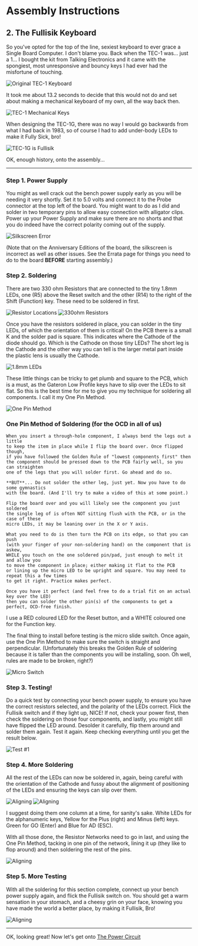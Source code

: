 # Assembly Instructions

## 2. The Fullisik Keyboard
So you've opted for the top of the line, sexiest keyboard to ever grace a Single Board Computer. I don't blame you. 
Back when the TEC-1 was... just a 1... I bought the kit from Talking Electronics and it came with the spongiest, most
unresponsive and bouncy keys I had ever had the misfortune of touching.

![Original TEC-1 Keyboard](./pictures/TEC-1_Original.jpg)

It took me about 13.2 seconds to decide that this would not do and set about making a mechanical keyboard of my own, all the way back then.

![TEC-1 Mechanical Keys](./pictures/TEC-1_Mechanical_Hex.jpg)

When designing the TEC-1G, there was no way I would go backwards from what I had back in 1983, so of course I had to add under-body LEDs to make it Fully Sick, bro!

![TEC-1G is Fullisik](./pictures/Fullisik.jpg)

OK, enough history, onto the assembly...

---

### Step 1. Power Supply
You might as well crack out the bench power supply early as you will be needing it very shortly.
Set it to 5.0 volts and connect it to the Probe connector at the top left of the board. You might want to do as I did
and solder in two temporary pins to allow easy connection with alligator clips. Power up your Power Supply and make sure
there are no shorts and that you do indeed have the correct polarity coming out of the supply.

![Silkscreen Error](./pictures/Probe_Silkscreen.jpg)

(Note that on the Anniversary Editions of the board, the silkscreen is incorrect as well as other issues.
See the Errata page for things you need to do to the board **BEFORE** starting assembly.)

### Step 2. Soldering
There are two 330 ohm Resistors that are connected to the tiny 1.8mm LEDs, one (R5) above the Reset switch
and the other (R14) to the right of the Shift (Function) key.  These need to be soldered in first.

![Resistor Locations](./pictures/Fullisik_resistors.jpg) ![330ohm Resistors](./pictures/resistor_330r.jpg)

Once you have the resistors soldered in place, you can solder in the tiny LEDs, of which the orientation of them is critical!
On the PCB there is a small K and the solder pad is square. This indicates where the Cathode of the diode should go.
Which is the Cathode on those tiny LEDs? The short leg is the Cathode and the other way you can tell is
the larger metal part inside the plastic lens is usually the Cathode.

![1.8mm LEDs](./pictures/LED_1-8mm.jpg)

These little things can be tricky to get plumb and square to the PCB, which is a must, as the Gateron Low Profile
keys have to slip over the LEDs to sit flat. So this is the best time for me to give you my technique for
soldering all components. I call it my One Pin Method.

![One Pin Method](./pictures/FS_onepin.jpg)

### One Pin Method of Soldering (for the OCD in all of us)
```
When you insert a through-hole component, I always bend the legs out a little
to keep the item in place while I flip the board over. Once flipped though,
if you have followed the Golden Rule of "lowest components first" then
the component should be pressed down to the PCB fairly well, so you can straighten
one of the legs that you will solder first. Go ahead and do so.

**BUT**... Do not solder the other leg, just yet. Now you have to do some gymnastics
with the board. (And I'll try to make a video of this at some point.)

Flip the board over and you will likely see the component you just soldered
the single leg of is often NOT sitting flush with the PCB, or in the case of these
micro LEDs, it may be leaning over in the X or Y axis.

What you need to do is then turn the PCB on its edge, so that you can push
(with your finger of your non-soldering hand) on the component that is askew,
WHILE you touch on the one soldered pin/pad, just enough to melt it and allow you
to move the component in place; either making it flat to the PCB
or lining up the micro LED to be upright and square. You may need to repeat this a few times
to get it right. Practice makes perfect.

Once you have it perfect (and feel free to do a trial fit on an actual key over the LED)
then you can solder the other pin(s) of the components to get a perfect, OCD-free finish.
```
I use a RED coloured LED for the Reset button, and a WHITE coloured one for the Function key.

The final thing to install before testing is the micro slide switch. Once again, use the One Pin Method to 
make sure the switch is straight and perpendicular. (Unfortunately this breaks the Golden Rule of soldering
because it is taller than the components you will be installing, soon. Oh well, rules are made to be broken, right?)

![Micro Switch](./pictures/micro_slide_switch.jpg)

### Step 3. Testing!
Do a quick test by connecting your bench power supply, to ensure you have the correct resistors selected,
and the polarity of the LEDs correct. Flick the Fullisik switch and if they light up, NICE!
If not, check your power first, then check the soldering on those four components, and lastly, 
you might still have flipped the LED around. Desolder it carefully, flip them around and solder them again.
Test it again. Keep checking everything until you get the result below.

![Test #1](./pictures/FS_test.jpg)

### Step 4. More Soldering
All the rest of the LEDs can now be soldered in, again, being careful with the orientation of the Cathode 
and fussy about the alignment of positioning of the LEDs and ensuring the keys can slip over them.

![Aligning](./pictures/FS_align1.jpg) ![Aligning](./pictures/FS_align2.jpg)

I suggest doing them one column at a time, for sanity's sake.  White LEDs for the alphanumeric keys,
Yellow for the Plus (right) and Minus (left) keys. Green for GO (Enter) and Blue for AD (ESC).

With all those done, the Resistor Networks need to go in last, and using the One Pin Method, tacking in one
pin of the network, lining it up (they like to flop around) and then soldering the rest of the pins.

![Aligning](./pictures/FS_resnets.jpg)

### Step 5. More Testing
With all the soldering for this section complete, connect up your bench power supply again, and flick the Fullisik
switch on. You should get a warm sensation in your stomach, and a cheesy grin on your face, knowing
you have made the world a better place, by making it Fullisik, Bro!

![Aligning](./pictures/FS_testall.jpg)

---

OK, looking great! Now let's get onto [The Power Circuit](./Power.md)
